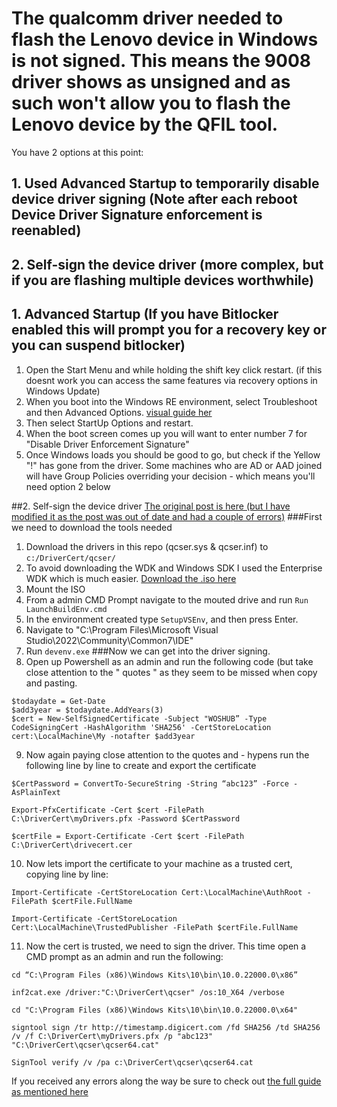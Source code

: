 # The qualcomm driver needed to flash the Lenovo device in Windows is not signed. This means the 9008 driver shows as unsigned and as such won't allow you to flash the Lenovo device by the QFIL tool. #

You have 2 options at this point:

## 1. Used Advanced Startup to temporarily disable device driver signing (Note after each reboot Device Driver Signature enforcement is reenabled) ##
## 2. Self-sign the device driver (more complex, but if you are flashing multiple devices worthwhile) ##

## 1. Advanced Startup (If you have Bitlocker enabled this will prompt you for a recovery key or you can suspend bitlocker) ##
1. Open the Start Menu and while holding the shift key click restart. (if this doesnt work you can access the same features via recovery options in Windows Update)
2. When you boot into the Windows RE environment, select Troubleshoot and then Advanced Options. [visual guide her](https://www.tenforums.com/tutorials/156602-how-enable-disable-driver-signature-enforcement-windows-10-a.html)
3. Then select StartUp Options and restart.
4. When the boot screen comes up you will want to enter number 7 for "Disable Driver Enforcement Signature"
5. Once Windows loads you should be good to go, but check if the Yellow "!" has gone from the driver. Some machines who are AD or AAD joined will have Group Policies overriding your decision - which means you'll need option 2 below

##2. Self-sign the device driver
[The original post is here (but I have modified it as the post was out of date and had a couple of errors)](https://woshub.com/how-to-sign-an-unsigned-driver-for-windows-7-x64/)
###First we need to download the tools needed
1. Download the drivers in this repo (qcser.sys & qcser.inf) to `c:/DriverCert/qcser/`
2. To avoid downloading the WDK and Windows SDK I used the Enterprise WDK which is much easier. [Download the .iso here](https://go.microsoft.com/fwlink/?linkid=2271957)
3. Mount the ISO
4. From a admin CMD Prompt navigate to the mouted drive and run `Run LaunchBuildEnv.cmd`
5. In the environment created type `SetupVSEnv`, and then press Enter.
6. Navigate to "C:\Program Files\Microsoft Visual Studio\2022\Community\Common7\IDE\"
7. Run `devenv.exe`
###Now we can get into the driver signing.
8. Open up Powershell as an admin and run the following code (but take close attention to the " quotes " as they seem to be missed when copy and pasting.
```
$todaydate = Get-Date
$add3year = $todaydate.AddYears(3)
$cert = New-SelfSignedCertificate -Subject "WOSHUB” -Type CodeSigningCert -HashAlgorithm 'SHA256' -CertStoreLocation cert:\LocalMachine\My -notafter $add3year
```
9. Now again paying close attention to the quotes and - hypens run the following line by line to create and export the certificate
```
$CertPassword = ConvertTo-SecureString -String “abc123” -Force -AsPlainText
```
```
Export-PfxCertificate -Cert $cert -FilePath C:\DriverCert\myDrivers.pfx -Password $CertPassword
```
```
$certFile = Export-Certificate -Cert $cert -FilePath C:\DriverCert\drivecert.cer
```
10. Now lets import the certificate to your machine as a trusted cert, copying line by line:
```
Import-Certificate -CertStoreLocation Cert:\LocalMachine\AuthRoot -FilePath $certFile.FullName
```
```
Import-Certificate -CertStoreLocation Cert:\LocalMachine\TrustedPublisher -FilePath $certFile.FullName
```
11. Now the cert is trusted, we need to sign the driver. This time open a CMD prompt as an admin and run the following:
```
cd “C:\Program Files (x86)\Windows Kits\10\bin\10.0.22000.0\x86”
```
```
inf2cat.exe /driver:"C:\DriverCert\qcser" /os:10_X64 /verbose
```
```
cd "C:\Program Files (x86)\Windows Kits\10\bin\10.0.22000.0\x64"
```
```
signtool sign /tr http://timestamp.digicert.com /fd SHA256 /td SHA256 /v /f C:\DriverCert\myDrivers.pfx /p "abc123" "C:\DriverCert\qcser\qcser64.cat"
```
```
SignTool verify /v /pa c:\DriverCert\qcser\qcser64.cat
```

If you received any errors along the way be sure to check out [the full guide as mentioned here](https://woshub.com/how-to-sign-an-unsigned-driver-for-windows-7-x64/)
